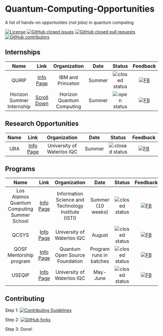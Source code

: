 # Quantum-Computing-Opportunities
A list of hands-on opportunites (not jobs) in quantum computing

[![License](https://img.shields.io/github/license/1ethanhansen/Quantum-Computing-Opportunities?style=flat-square)](master/LICENSE)
[![GitHub closed issues](https://img.shields.io/github/issues-closed-raw/1ethanhansen/Quantum-Computing-Opportunities?style=flat-square)](https://github.com/1ethanhansen/Quantum-Computing-Opportunities/issues)
[![GitHub closed pull requests](https://img.shields.io/github/issues-pr-closed-raw/1ethanhansen/Quantum-Computing-Opportunities?style=flat-square)](https://github.com/1ethanhansen/Quantum-Computing-Opportunities/pulls)
[![GitHub contributors](https://img.shields.io/github/contributors/1ethanhansen/Quantum-Computing-Opportunities?style=flat-square)](https://github.com/1ethanhansen/Quantum-Computing-Opportunities/graphs/contributors)

## Internships
| Name | Link | Organization | Date | Status | Feedback |
| :--: | :--: | :--: | :--: | :--: | :--: |
| QURIP | [Info Page](https://www.ibm.com/quantum-computing/internship/qurip/) | IBM and Princeton| Summer | ![closed status][closed] | [![FB][feedback]](FEEDBACK.md#qurip-ibm-and-princeton) |
| Horizon Summer Internship | [Scroll Down](http://horizonquantum.com/) | Horizon Quantum Computing | Summer | ![open status][open] | [![FB][feedback]](FEEDBACK.md#summer-internship-horizon-quantum-computing) |

## Research Opportunities
| Name | Link | Organization | Date | Status | Feedback |
| :--: | :--: | :--: | :--: | :--: | :--: |
| URA | [Info Page](https://uwaterloo.ca/institute-for-quantum-computing/ura) | University of Waterloo IQC | Summer | ![closed status][closed] | [![FB][feedback]](FEEDBACK.md#ura-university-of-waterloo-iqc) |


## Programs
| Name | Link | Organization | Date | Status | Feedback |
| :--: | :--: | :--: | :--: | :--: | :--: |
| Los Alamos Quantum Computing Summer School| [Info Page](https://www.lanl.gov/projects/national-security-education-center/information-science-technology/summer-schools/quantumcomputing/index.php) | Information Science and Technology Institute (ISTI) | Summer (10 weeks) | ![closed status][closed] | [![FB][feedback]](FEEDBACK.md#los-alamos-quantum-computing-summer-school-isti) |
| QCSYS | [Info Page](https://uwaterloo.ca/institute-for-quantum-computing/programs/qcsys) | University of Waterloo IQC | August | ![closed status][closed] | [![FB][feedback]](FEEDBACK.md#qcsys-university-of-waterloo-iqc) |
| QOSF Mentorship program | [Info Page](https://qosf.org/qc_mentorship/) | Quantum Open Source Foundation | Program runs in batches | ![closed status][closed] | [![FB][feedback]](FEEDBACK.md#qosf-mentorship-program-quantum-open-source-foundation) |
| USEQIP | [Info Page](https://uwaterloo.ca/institute-for-quantum-computing/programs/useqip) | University of Waterloo IQC | May-June | ![closed status][closed] | [![FB][feedback]](FEEDBACK.md#useqip-university-of-waterloo-iqc) |



## Contributing

Step 1: [![Contributing Guidelines](https://img.shields.io/badge/contribute-read%20the%20guidelines!-informational?style=flat-square)](CONTRIBUTING.md)

Step 2: [![GitHub forks](https://img.shields.io/github/forks/1ethanhansen/Quantum-Computing-Opportunities?label=Fork&style=social)](https://github.com/1ethanhansen/Quantum-Computing-Opportunities/fork)

Step 3: Done!

[open]: https://img.shields.io/badge/status-open-brightgreen?style=flat-square
[closed]: https://img.shields.io/badge/status-closed-red?style=flat-square
[feedback]: https://img.shields.io/badge/feedback-here!-informational?style=flat-square
